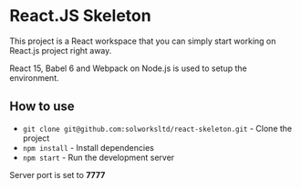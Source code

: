 # React.JS Skeleton

This project is a React workspace that you can simply start working on
React.js project right away.

React 15, Babel 6 and Webpack on Node.js is used to setup the
environment.

## How to use
- `git clone git@github.com:solworksltd/react-skeleton.git` - Clone the project
- `npm install` - Install dependencies
- `npm start` - Run the development server

Server port is set to **7777**
